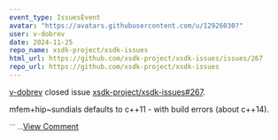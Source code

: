 ```yaml
---
event_type: IssuesEvent
avatar: "https://avatars.githubusercontent.com/u/12926030?"
user: v-dobrev
date: 2024-11-25
repo_name: xsdk-project/xsdk-issues
html_url: https://github.com/xsdk-project/xsdk-issues/issues/267
repo_url: https://github.com/xsdk-project/xsdk-issues
---
```


<a href='https://github.com/v-dobrev' target='_blank'>v-dobrev</a> closed issue <a href='https://github.com/xsdk-project/xsdk-issues/issues/267' target='_blank'>xsdk-project/xsdk-issues#267</a>.

<p>mfem+hip~sundials defaults to c++11 - with build errors (about c++14).</p><small>```...</small><a href='https://github.com/xsdk-project/xsdk-issues/issues/267' target='_blank'>View Comment</a>